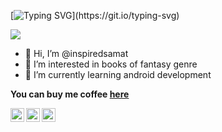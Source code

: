 [![Typing SVG](https://readme-typing-svg.demolab.com/?lines=Welcome+Guest;What+brought+you+here?)](https://git.io/typing-svg)

![](https://komarev.com/ghpvc/?username=inspiredsamat)

- 👋 Hi, I’m @inspiredsamat
- 👀 I’m interested in books of fantasy genre
- 🌱 I’m currently learning android development

<b>You can buy me coffee <a href='                    https://buymeacoffee.com/inspiredsamat                '>here<a/>

[<img align="left" alt="inspiredsamat  | Telegram" width="22px" src="https://cdn.jsdelivr.net/npm/simple-icons@v3/icons/telegram.svg" />][Telegram]
[<img align="left" alt="inspiredsamat  | LinkedIn" width="22px" src="https://cdn.jsdelivr.net/npm/simple-icons@v3/icons/linkedin.svg" />][linkedin]
[<img align="left" alt="inspiredsamat  | Instagram" width="22px" src="https://cdn.jsdelivr.net/npm/simple-icons@v3/icons/instagram.svg" />][instagram]

<!---
inspiredsamat/inspiredsamat is a ✨ special ✨ repository because its `README.md` (this file) appears on your GitHub profile.
You can click the Preview link to take a look at your changes.
--->



[telegram]: https://t.me/inspiredsamat
[linkedin]: https://www.linkedin.com/in/inspiredsamat/
[instagram]: https://www.instagram.com/inspiredsamat
